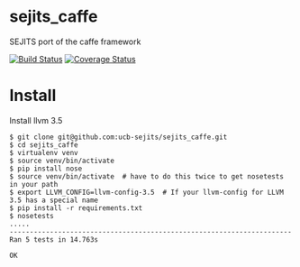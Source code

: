 # sejits_caffe
SEJITS port of the caffe framework

[![Build Status](https://travis-ci.org/ucb-sejits/sejits_caffe.svg)](https://travis-ci.org/ucb-sejits/sejits_caffe)
[![Coverage Status](https://coveralls.io/repos/ucb-sejits/sejits_caffe/badge.svg?branch=master)](https://coveralls.io/r/ucb-sejits/sejits_caffe?branch=master)


# Install
Install llvm 3.5

```
$ git clone git@github.com:ucb-sejits/sejits_caffe.git
$ cd sejits_caffe
$ virtualenv venv
$ source venv/bin/activate
$ pip install nose
$ source venv/bin/activate  # have to do this twice to get nosetests in your path
$ export LLVM_CONFIG=llvm-config-3.5  # If your llvm-config for LLVM 3.5 has a special name
$ pip install -r requirements.txt
$ nosetests
.....
----------------------------------------------------------------------
Ran 5 tests in 14.763s

OK
```
